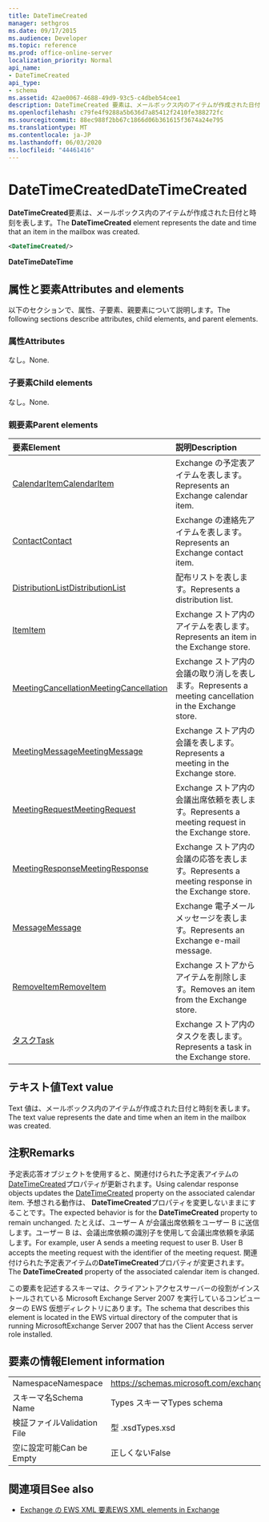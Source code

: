 ```yaml
---
title: DateTimeCreated
manager: sethgros
ms.date: 09/17/2015
ms.audience: Developer
ms.topic: reference
ms.prod: office-online-server
localization_priority: Normal
api_name:
- DateTimeCreated
api_type:
- schema
ms.assetid: 42ae0067-4688-49d9-93c5-c4dbeb54cee1
description: DateTimeCreated 要素は、メールボックス内のアイテムが作成された日付と時刻を表します。
ms.openlocfilehash: c79fe4f9288a5b636d7a85412f2410fe388272fc
ms.sourcegitcommit: 88ec988f2bb67c1866d06b361615f3674a24e795
ms.translationtype: MT
ms.contentlocale: ja-JP
ms.lasthandoff: 06/03/2020
ms.locfileid: "44461416"
---
```

# <a name="datetimecreated"></a><span data-ttu-id="7e271-103">DateTimeCreated</span><span class="sxs-lookup"><span data-stu-id="7e271-103">DateTimeCreated</span></span>

<span data-ttu-id="7e271-104">**DateTimeCreated**要素は、メールボックス内のアイテムが作成された日付と時刻を表します。</span><span class="sxs-lookup"><span data-stu-id="7e271-104">The **DateTimeCreated** element represents the date and time that an item in the mailbox was created.</span></span> 
  
```xml
<DateTimeCreated/>
```

<span data-ttu-id="7e271-105">**DateTime**</span><span class="sxs-lookup"><span data-stu-id="7e271-105">**DateTime**</span></span>

## <a name="attributes-and-elements"></a><span data-ttu-id="7e271-106">属性と要素</span><span class="sxs-lookup"><span data-stu-id="7e271-106">Attributes and elements</span></span>

<span data-ttu-id="7e271-107">以下のセクションで、属性、子要素、親要素について説明します。</span><span class="sxs-lookup"><span data-stu-id="7e271-107">The following sections describe attributes, child elements, and parent elements.</span></span>
  
### <a name="attributes"></a><span data-ttu-id="7e271-108">属性</span><span class="sxs-lookup"><span data-stu-id="7e271-108">Attributes</span></span>

<span data-ttu-id="7e271-109">なし。</span><span class="sxs-lookup"><span data-stu-id="7e271-109">None.</span></span>
  
### <a name="child-elements"></a><span data-ttu-id="7e271-110">子要素</span><span class="sxs-lookup"><span data-stu-id="7e271-110">Child elements</span></span>

<span data-ttu-id="7e271-111">なし。</span><span class="sxs-lookup"><span data-stu-id="7e271-111">None.</span></span>
  
### <a name="parent-elements"></a><span data-ttu-id="7e271-112">親要素</span><span class="sxs-lookup"><span data-stu-id="7e271-112">Parent elements</span></span>

|<span data-ttu-id="7e271-113">**要素**</span><span class="sxs-lookup"><span data-stu-id="7e271-113">**Element**</span></span>|<span data-ttu-id="7e271-114">**説明**</span><span class="sxs-lookup"><span data-stu-id="7e271-114">**Description**</span></span>|
|:-----|:-----|
|[<span data-ttu-id="7e271-115">CalendarItem</span><span class="sxs-lookup"><span data-stu-id="7e271-115">CalendarItem</span></span>](calendaritem.md) <br/> |<span data-ttu-id="7e271-116">Exchange の予定表アイテムを表します。</span><span class="sxs-lookup"><span data-stu-id="7e271-116">Represents an Exchange calendar item.</span></span>  <br/> |
|[<span data-ttu-id="7e271-117">Contact</span><span class="sxs-lookup"><span data-stu-id="7e271-117">Contact</span></span>](contact.md) <br/> |<span data-ttu-id="7e271-118">Exchange の連絡先アイテムを表します。</span><span class="sxs-lookup"><span data-stu-id="7e271-118">Represents an Exchange contact item.</span></span>  <br/> |
|[<span data-ttu-id="7e271-119">DistributionList</span><span class="sxs-lookup"><span data-stu-id="7e271-119">DistributionList</span></span>](distributionlist.md) <br/> |<span data-ttu-id="7e271-120">配布リストを表します。</span><span class="sxs-lookup"><span data-stu-id="7e271-120">Represents a distribution list.</span></span>  <br/> |
|[<span data-ttu-id="7e271-121">Item</span><span class="sxs-lookup"><span data-stu-id="7e271-121">Item</span></span>](item.md) <br/> |<span data-ttu-id="7e271-122">Exchange ストア内のアイテムを表します。</span><span class="sxs-lookup"><span data-stu-id="7e271-122">Represents an item in the Exchange store.</span></span>  <br/> |
|[<span data-ttu-id="7e271-123">MeetingCancellation</span><span class="sxs-lookup"><span data-stu-id="7e271-123">MeetingCancellation</span></span>](meetingcancellation.md) <br/> |<span data-ttu-id="7e271-124">Exchange ストア内の会議の取り消しを表します。</span><span class="sxs-lookup"><span data-stu-id="7e271-124">Represents a meeting cancellation in the Exchange store.</span></span>  <br/> |
|[<span data-ttu-id="7e271-125">MeetingMessage</span><span class="sxs-lookup"><span data-stu-id="7e271-125">MeetingMessage</span></span>](meetingmessage.md) <br/> |<span data-ttu-id="7e271-126">Exchange ストア内の会議を表します。</span><span class="sxs-lookup"><span data-stu-id="7e271-126">Represents a meeting in the Exchange store.</span></span>  <br/> |
|[<span data-ttu-id="7e271-127">MeetingRequest</span><span class="sxs-lookup"><span data-stu-id="7e271-127">MeetingRequest</span></span>](meetingrequest.md) <br/> |<span data-ttu-id="7e271-128">Exchange ストア内の会議出席依頼を表します。</span><span class="sxs-lookup"><span data-stu-id="7e271-128">Represents a meeting request in the Exchange store.</span></span>  <br/> |
|[<span data-ttu-id="7e271-129">MeetingResponse</span><span class="sxs-lookup"><span data-stu-id="7e271-129">MeetingResponse</span></span>](meetingresponse.md) <br/> |<span data-ttu-id="7e271-130">Exchange ストア内の会議の応答を表します。</span><span class="sxs-lookup"><span data-stu-id="7e271-130">Represents a meeting response in the Exchange store.</span></span>  <br/> |
|[<span data-ttu-id="7e271-131">Message</span><span class="sxs-lookup"><span data-stu-id="7e271-131">Message</span></span>](message-ex15websvcsotherref.md) <br/> |<span data-ttu-id="7e271-132">Exchange 電子メールメッセージを表します。</span><span class="sxs-lookup"><span data-stu-id="7e271-132">Represents an Exchange e-mail message.</span></span>  <br/> |
|[<span data-ttu-id="7e271-133">RemoveItem</span><span class="sxs-lookup"><span data-stu-id="7e271-133">RemoveItem</span></span>](removeitem.md) <br/> |<span data-ttu-id="7e271-134">Exchange ストアからアイテムを削除します。</span><span class="sxs-lookup"><span data-stu-id="7e271-134">Removes an item from the Exchange store.</span></span>  <br/> |
|[<span data-ttu-id="7e271-135">タスク</span><span class="sxs-lookup"><span data-stu-id="7e271-135">Task</span></span>](task.md) <br/> |<span data-ttu-id="7e271-136">Exchange ストア内のタスクを表します。</span><span class="sxs-lookup"><span data-stu-id="7e271-136">Represents a task in the Exchange store.</span></span>  <br/> |
   
## <a name="text-value"></a><span data-ttu-id="7e271-137">テキスト値</span><span class="sxs-lookup"><span data-stu-id="7e271-137">Text value</span></span>

<span data-ttu-id="7e271-138">Text 値は、メールボックス内のアイテムが作成された日付と時刻を表します。</span><span class="sxs-lookup"><span data-stu-id="7e271-138">The text value represents the date and time when an item in the mailbox was created.</span></span>
  
## <a name="remarks"></a><span data-ttu-id="7e271-139">注釈</span><span class="sxs-lookup"><span data-stu-id="7e271-139">Remarks</span></span>

<span data-ttu-id="7e271-140">予定表応答オブジェクトを使用すると、関連付けられた予定表アイテムの[DateTimeCreated](datetimecreated.md)プロパティが更新されます。</span><span class="sxs-lookup"><span data-stu-id="7e271-140">Using calendar response objects updates the [DateTimeCreated](datetimecreated.md) property on the associated calendar item.</span></span> <span data-ttu-id="7e271-141">予想される動作は、 **DateTimeCreated**プロパティを変更しないままにすることです。</span><span class="sxs-lookup"><span data-stu-id="7e271-141">The expected behavior is for the **DateTimeCreated** property to remain unchanged.</span></span> <span data-ttu-id="7e271-142">たとえば、ユーザー A が会議出席依頼をユーザー B に送信します。ユーザー B は、会議出席依頼の識別子を使用して会議出席依頼を承諾します。</span><span class="sxs-lookup"><span data-stu-id="7e271-142">For example, user A sends a meeting request to user B. User B accepts the meeting request with the identifier of the meeting request.</span></span> <span data-ttu-id="7e271-143">関連付けられた予定表アイテムの**DateTimeCreated**プロパティが変更されます。</span><span class="sxs-lookup"><span data-stu-id="7e271-143">The **DateTimeCreated** property of the associated calendar item is changed.</span></span> 
  
<span data-ttu-id="7e271-144">この要素を記述するスキーマは、クライアントアクセスサーバーの役割がインストールされている Microsoft Exchange Server 2007 を実行しているコンピューターの EWS 仮想ディレクトリにあります。</span><span class="sxs-lookup"><span data-stu-id="7e271-144">The schema that describes this element is located in the EWS virtual directory of the computer that is running MicrosoftExchange Server 2007 that has the Client Access server role installed.</span></span>
  
## <a name="element-information"></a><span data-ttu-id="7e271-145">要素の情報</span><span class="sxs-lookup"><span data-stu-id="7e271-145">Element information</span></span>

|||
|:-----|:-----|
|<span data-ttu-id="7e271-146">Namespace</span><span class="sxs-lookup"><span data-stu-id="7e271-146">Namespace</span></span>  <br/> |https://schemas.microsoft.com/exchange/services/2006/types  <br/> |
|<span data-ttu-id="7e271-147">スキーマ名</span><span class="sxs-lookup"><span data-stu-id="7e271-147">Schema Name</span></span>  <br/> |<span data-ttu-id="7e271-148">Types スキーマ</span><span class="sxs-lookup"><span data-stu-id="7e271-148">Types schema</span></span>  <br/> |
|<span data-ttu-id="7e271-149">検証ファイル</span><span class="sxs-lookup"><span data-stu-id="7e271-149">Validation File</span></span>  <br/> |<span data-ttu-id="7e271-150">型 .xsd</span><span class="sxs-lookup"><span data-stu-id="7e271-150">Types.xsd</span></span>  <br/> |
|<span data-ttu-id="7e271-151">空に設定可能</span><span class="sxs-lookup"><span data-stu-id="7e271-151">Can be Empty</span></span>  <br/> |<span data-ttu-id="7e271-152">正しくない</span><span class="sxs-lookup"><span data-stu-id="7e271-152">False</span></span>  <br/> |
   
## <a name="see-also"></a><span data-ttu-id="7e271-153">関連項目</span><span class="sxs-lookup"><span data-stu-id="7e271-153">See also</span></span>

- [<span data-ttu-id="7e271-154">Exchange の EWS XML 要素</span><span class="sxs-lookup"><span data-stu-id="7e271-154">EWS XML elements in Exchange</span></span>](ews-xml-elements-in-exchange.md)

